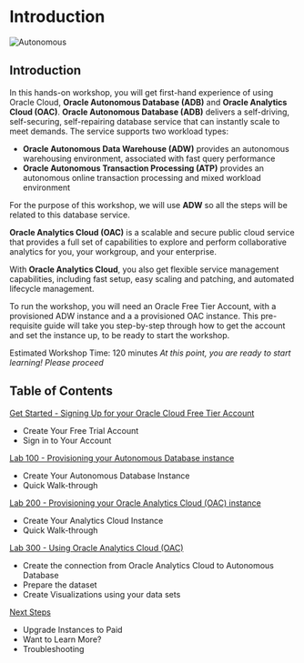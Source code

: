 # Introduction
![Autonomous](./images/adb_oac_banner2.png)
## Introduction
In this hands-on workshop, you will get first-hand experience of using Oracle Cloud, **Oracle Autonomous Database (ADB)** and **Oracle Analytics Cloud (OAC)**.
**Oracle Autonomous Database (ADB)** delivers a self-driving, self-securing, self-repairing database service that can instantly scale to meet demands. The service supports two workload types:
- **Oracle Autonomous Data Warehouse (ADW)** provides an autonomous warehousing environment, associated with fast query performance
- **Oracle Autonomous Transaction Processing (ATP)** provides an autonomous online transaction processing and mixed workload environment

For the purpose of this workshop, we will use **ADW** so all the steps will be related to this database service.

**Oracle Analytics Cloud (OAC)** is a scalable and secure public cloud service that provides a full set of capabilities to explore and perform collaborative analytics for you, your workgroup, and your enterprise.

With **Oracle Analytics Cloud**, you also get flexible service management capabilities, including fast setup, easy scaling and patching, and automated lifecycle management.

To run the workshop, you will need an Oracle Free Tier Account, with a provisioned ADW instance and a a provisioned OAC instance. This pre-requisite guide will take you step-by-step through how to get the account and set the instance up, to be ready to start the workshop.

Estimated Workshop Time: 120 minutes
*At this point, you are ready to start learning! Please proceed*

## Table of Contents

[Get Started - Signing Up for your Oracle Cloud Free Tier Account](/Lab0/README.md)
- Create Your Free Trial Account
- Sign in to Your Account

[Lab 100 - Provisioning your Autonomous Database instance](/provision-atp.md)
- Create Your Autonomous Database Instance
- Quick Walk-through

[Lab 200 - Provisioning your Oracle Analytics Cloud (OAC) instance](/provision-oac.md)
- Create Your Analytics Cloud Instance
- Quick Walk-through

[Lab 300 - Using Oracle Analytics Cloud (OAC)](/oac.md)
- Create the connection from Oracle Analytics Cloud to Autonomous Database
- Prepare the dataset
- Create Visualizations using your data sets

[Next Steps](/Next/README.md)
- Upgrade Instances to Paid
- Want to Learn More?
- Troubleshooting
